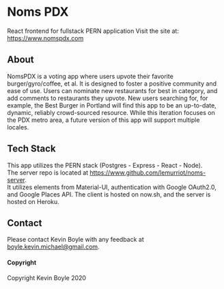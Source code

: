 # Noms PDX

React frontend for fullstack PERN application
Visit the site at: https://www.nomspdx.com

## About

NomsPDX is a voting app where users upvote their favorite burger/gyro/coffee, et al. It is designed to foster a positive community and ease of use. Users can nominate new restaurants for best in category, and add comments to restaurants they upvote. New users searching for, for example, the Best Burger in Portland will find this app to be an up-to-date, dynamic, reliably crowd-sourced resource. While this iteration focuses on the PDX metro area, a future version of this app will support multiple locales.

## Tech Stack

This app utilizes the PERN stack (Postgres - Express - React - Node).  
The server repo is located at https://www.github.com/lemurriot/noms-server.  
It utilizes elements from Material-UI, authentication with Google OAuth2.0, and Google Places API.
The client is hosted on now.sh, and the server is hosted on Heroku.

## Contact

Please contact Kevin Boyle with any feedback at boyle.kevin.michael@gmail.com.

#### Copyright

Copyright Kevin Boyle 2020
